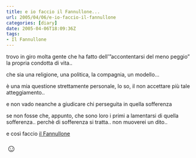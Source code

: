 ```yaml
---
title: e io faccio il Fannullone...
url: 2005/04/06/e-io-faccio-il-fannullone
categories: [diary]
date: 2005-04-06T18:09:36Z
tags:
- Il Fannullone
---
```


trovo in giro molta gente che ha fatto dell'&#8221;accontentarsi del meno peggio&#8221; la propria condotta di vita..

che sia una religione, una politica, la compagnia, un modello…

è una mia questione strettamente personale, lo so, il non accettare pi&#xf9; tale atteggiamento..
  
e non vado neanche a giudicare chi perseguita in quella sofferenza

se non fosse che, appunto, che sono loro i primi a lamentarsi di quella sofferenza.. perchè di sofferenza si tratta.. non muoverei un dito..

e così faccio [il Fannullone](http://www.ilfannullone.it)

<span style="font-size: 20pt">&#x263a;</span>